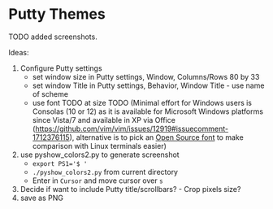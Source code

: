 # Putty Themes

TODO added screenshots.

Ideas:

  1. Configure Putty settings
      * set window size in Putty settings, Window, Columns/Rows 80 by 33
      * set window Title in Putty settings, Behavior, Window Title - use name of scheme
      * use font TODO at size TODO (Minimal effort for Windows users is Consolas (10 or 12) as it is available for Microsoft Windows platforms since Vista/7 and available in XP via Office (https://github.com/vim/vim/issues/12919#issuecomment-1712376115), alternative is to pick an [Open Source font](https://github.com/clach04/terminal_style_toolkit/#fonts-notes) to make comparison with Linux terminals easier)
  2. use pyshow_colors2.py to generate screenshot
      * `export PS1='$ '`
      * `./pyshow_colors2.py` from current directory
      * Enter in `Cursor` and move cursor over `s`
  3. Decide if want to include Putty title/scrollbars? - Crop pixels size?
  4. save as PNG
